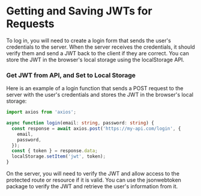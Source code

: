 # Getting and Saving JWTs for Requests

To log in, you will need to create a login form that sends the user's credentials to the server. When the server receives the credentials, it should verify them and send a JWT back to the client if they are correct. You can store the JWT in the browser's local storage using the localStorage API.

### Get JWT from API, and Set to Local Storage
Here is an example of a login function that sends a POST request to the server with the user's credentials and stores the JWT in the browser's local storage:

```Typescript
import axios from 'axios';

async function login(email: string, password: string) {
  const response = await axios.post('https://my-api.com/login', {
    email,
    password,
  });
  const { token } = response.data;
  localStorage.setItem('jwt', token);
}
```

On the server, you will need to verify the JWT and allow access to the protected route or resource if it is valid. You can use the jsonwebtoken package to verify the JWT and retrieve the user's information from it.